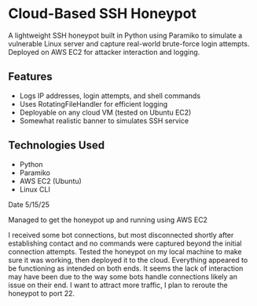 # Cloud-Based SSH Honeypot

A lightweight SSH honeypot built in Python using Paramiko to simulate a vulnerable Linux server and capture real-world brute-force login attempts. Deployed on AWS EC2 for attacker interaction and logging.

## Features
- Logs IP addresses, login attempts, and shell commands
- Uses RotatingFileHandler for efficient logging
- Deployable on any cloud VM (tested on Ubuntu EC2)
- Somewhat realistic banner to simulates SSH service

## Technologies Used
- Python
- Paramiko
- AWS EC2 (Ubuntu)
- Linux CLI

Date 5/15/25

Managed to get the honeypot up and running using AWS EC2

I received some bot connections, but most disconnected shortly after establishing contact and no commands were captured beyond the initial connection attempts. 
Tested the honeypot on my local machine to make sure it was working, then deployed it to the cloud. Everything appeared to be functioning as intended on both ends. It seems the lack of interaction may have been due to the way some bots handle connections likely an issue on their end.
I want to attract more traffic, I plan to reroute the honeypot to port 22. 





